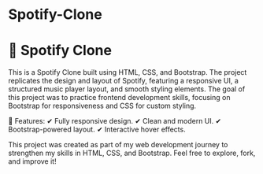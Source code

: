 # Spotify-Clone

# 🎵 Spotify Clone
This is a Spotify Clone built using HTML, CSS, and Bootstrap. The project replicates the design and layout of Spotify, featuring a responsive UI, a structured music player layout, and smooth styling elements. The goal of this project was to practice frontend development skills, focusing on Bootstrap for responsiveness and CSS for custom styling.

🔹 Features:
✔ Fully responsive design.
✔ Clean and modern UI.
✔ Bootstrap-powered layout.
✔ Interactive hover effects.

This project was created as part of my web development journey to strengthen my skills in HTML, CSS, and Bootstrap. Feel free to explore, fork, and improve it!
